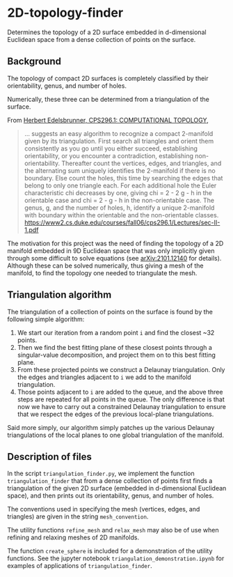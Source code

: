# 2D-topology-finder
Determines the topology of a 2D surface embedded in d-dimensional
Euclidean space from a dense collection of points on the surface.

## Background
The topology of compact 2D surfaces is completely classified by their
orientability, genus, and number of holes.

Numerically, these three can be determined from a triangulation of the surface.

From [Herbert Edelsbrunner, CPS296.1: COMPUTATIONAL TOPOLOGY](https://www2.cs.duke.edu/courses/fall06/cps296.1/),
> ... suggests an easy algorithm to recognize a compact
> 2-manifold given by its triangulation. First search all triangles
> and orient them consistently as you go until you either succeed,
> establishing orientability, or you encounter a contradiction,
> establishing non-orientability. Thereafter count the vertices,
> edges, and triangles, and the alternating sum uniquely identifies
> the 2-manifold if there is no boundary. Else count the holes, this
> time by searching the edges that belong to only one triangle each.
> For each additional hole the Euler characteristic chi decreases by one,
> giving chi = 2 - 2 g - h in the orientable case and chi = 2 - g - h
> in the non-orientable case. The genus, g, and the number of holes, h,
> identify a unique 2-manifold with boundary within the orientable
> and the non-orientable classes. \
> https://www2.cs.duke.edu/courses/fall06/cps296.1/Lectures/sec-II-1.pdf

The motivation for this project was the need of finding the topology of a
2D manifold embedded in 9D Euclidean space that was only implicitly given
through some difficult to solve equations (see [arXiv:2101.12140](https://arxiv.org/abs/2101.12140)
for details). Although these can be solved numerically, thus giving a mesh
of the manifold, to find the topology one needed to triangulate the mesh.

## Triangulation algorithm

The triangulation of a collection of points on the surface
is found by the following simple algorithm:

1. We start our iteration from a random point `i` and find the closest ~32 points.
2. Then we find the best fitting plane of these closest points through a
singular-value decomposition, and project them on to this best fitting plane.
3. From these projected points we construct a Delaunay triangulation. Only
the edges and triangles adjacent to `i` we add to the manifold triangulation.
4. Those points adjacent to `i` are added to the queue, and the above three
steps are repeated for all points in the queue. The only difference is that now
we have to carry out a constrained Delaunay triangulation to ensure that we
respect the edges of the previous local-plane triangulations.

Said more simply, our algorithm simply patches up the various Delaunay triangulations
of the local planes to one global triangulation of the manifold.

## Description of files

In the script `triangulation_finder.py`, we implement the function
`triangulation_finder` that from a dense collection of points first
finds a triangulation of the given 2D surface (embedded in d-dimensional
Euclidean space), and then prints out its orientability, genus,
and number of holes.

The conventions used in specifying the mesh (vertices, edges, and
triangles) are given in the string `mesh_convention`.

The utility functions `refine_mesh` and `relax_mesh` may also
be of use when refining and relaxing meshes of 2D manifolds.

The function `create_sphere` is included for a demonstration
of the utility functions. See the jupyter notebook
`triangulation_demonstration.ipynb` for examples
of applications of `triangulation_finder`.
